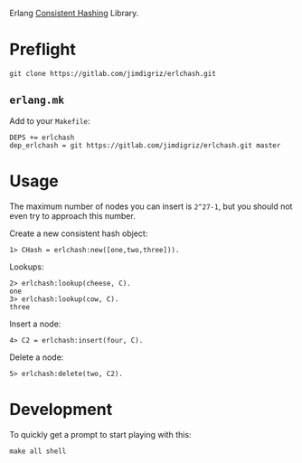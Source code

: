 Erlang [Consistent Hashing](https://en.wikipedia.org/wiki/Consistent_hashing) Library.

# Preflight

    git clone https://gitlab.com/jimdigriz/erlchash.git

## `erlang.mk`

Add to your `Makefile`:

    DEPS += erlchash
    dep_erlchash = git https://gitlab.com/jimdigriz/erlchash.git master

# Usage

The maximum number of nodes you can insert is `2^27-1`, but you should not even try to approach this number.

Create a new consistent hash object:

    1> CHash = erlchash:new([one,two,three])).

Lookups:

    2> erlchash:lookup(cheese, C).
    one
    3> erlchash:lookup(cow, C).   
    three

Insert a node:

    4> C2 = erlchash:insert(four, C).

Delete a node:

    5> erlchash:delete(two, C2).

# Development

To quickly get a prompt to start playing with this:

    make all shell
